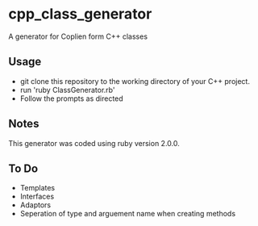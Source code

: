 # cpp_class_generator
A generator for Coplien form C++ classes

## Usage
* git clone this repository to the working directory of your C++ project.
* run 'ruby ClassGenerator.rb'
* Follow the prompts as directed

## Notes
This generator was coded using ruby version 2.0.0. 

## To Do
* Templates
* Interfaces
* Adaptors
* Seperation of type and arguement name when creating methods 